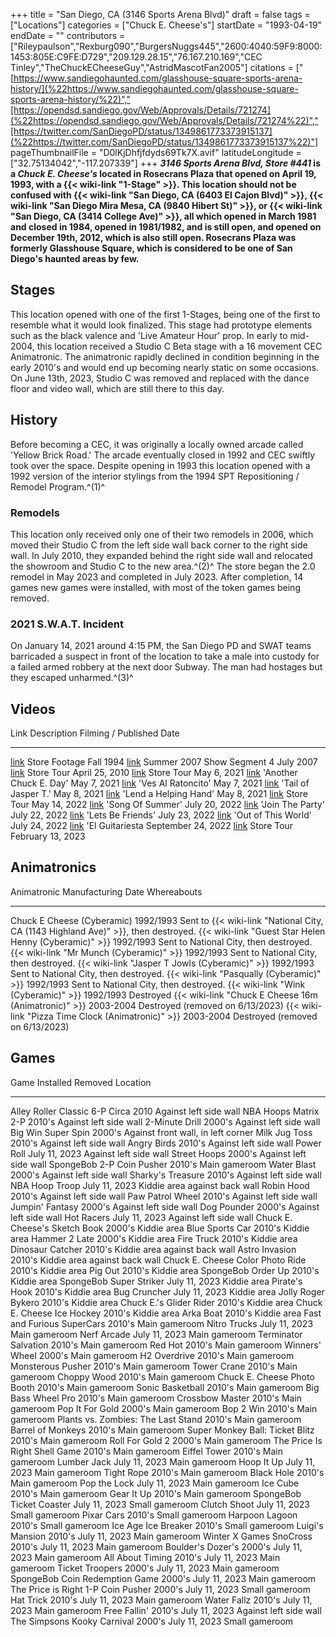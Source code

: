 +++
title = "San Diego, CA (3146 Sports Arena Blvd)"
draft = false
tags = ["Locations"]
categories = ["Chuck E. Cheese's"]
startDate = "1993-04-19"
endDate = ""
contributors = ["Rileypaulson","Rexburg090","BurgersNuggs445","2600:4040:59F9:8000:1453:805E:C9FE:D729","209.129.28.15","76.167.210.169","CEC Tinley","TheChuckECheeseGuy","AstridMascotFan2005"]
citations = ["[https://www.sandiegohaunted.com/glasshouse-square-sports-arena-history/](%22https://www.sandiegohaunted.com/glasshouse-square-sports-arena-history/%22)","[https://opendsd.sandiego.gov/Web/Approvals/Details/721274](%22https://opendsd.sandiego.gov/Web/Approvals/Details/721274%22)","[https://twitter.com/SanDiegoPD/status/1349861773373915137](%22https://twitter.com/SanDiegoPD/status/1349861773373915137%22)"]
pageThumbnailFile = "D0lKjDhfjfdyds69Tk7X.avif"
latitudeLongitude = ["32.75134042","-117.207339"]
+++
***3146 Sports Arena Blvd, Store #441* is a *Chuck E. Cheese's* located in Rosecrans Plaza that opened on April 19, 1993, with a {{< wiki-link "1-Stage" >}}.
This location should not be confused with {{< wiki-link "San Diego, CA (6403 El Cajon Blvd)" >}}, {{< wiki-link "San Diego Mira Mesa, CA (9840 Hibert St)" >}}, or {{< wiki-link "San Diego, CA (3414 College Ave)" >}}, all which opened in March 1981 and closed in 1984, opened in 1981/1982, and is still open, and opened on December 19th, 2012, which is also still open.
Rosecrans Plaza was formerly Glasshouse Square, which is considered to be one of San Diego's haunted areas by few.**

## Stages

This location opened with one of the first 1-Stages, being one of the first to resemble what it would look finalized. This stage had prototype elements such as the black valence and 'Live Amateur Hour' prop.
In early to mid-2004, this location received a Studio C Beta stage with a 16 movement CEC Animatronic. The animatronic rapidly declined in condition beginning in the early 2010's and would end up becoming nearly static on some occasions.
On June 13th, 2023, Studio C was removed and replaced with the dance floor and video wall, which are still there to this day.

## History

Before becoming a CEC, it was originally a locally owned arcade called 'Yellow Brick Road.' The arcade eventually closed in 1992 and CEC swiftly took over the space. Despite opening in 1993 this location opened with a 1992 version of the interior stylings from the 1994 SPT Repositioning / Remodel Program.^(1)^

### Remodels

This location only received only one of their two remodels in 2006, which moved their Studio C from the left side wall back corner to the right side wall. In July 2010, they expanded behind the right side wall and relocated the showroom and Studio C to the new area.^(2)^ The store began the 2.0 remodel in May 2023 and completed in July 2023. After completion, 14 games new games were installed, with most of the token games being removed.

### 2021 S.W.A.T. Incident

On January 14, 2021 around 4:15 PM, the San Diego PD and SWAT teams barricaded a suspect in front of the location to take a male into custody for a failed armed robbery at the next door Subway. The man had hostages but they escaped unharmed.^(3)^

## Videos

  Link                                                  Description                  Filming / Published Date
  ----------------------------------------------------- ---------------------------- --------------------------
  [link](https://www.youtube.com/watch?v=Snp95yrXNYE)   Store Footage                Fall 1994
  [link](https://youtu.be/O60DfjlJkPU)                  Summer 2007 Show Segment 4   July 2007
  [link](https://www.youtube.com/watch?v=q3yC_ztWj1g)   Store Tour                   April 25, 2010
  [link](https://www.youtube.com/watch?v=otvvlRvqU9k)   Store Tour                   May 6, 2021
  [link](https://www.youtube.com/watch?v=AANt1buOboU)   'Another Chuck E. Day'     May 7, 2021
  [link](https://www.youtube.com/watch?v=smq2FRWnI4M)   'Ves Al Ratoncito'         May 7, 2021
  [link](https://www.youtube.com/watch?v=qID5bAZJU00)   'Tail of Jasper T.'        May 8, 2021
  [link](https://www.youtube.com/watch?v=MBEQDQjhEVM)   'Lend a Helping Hand'      May 8, 2021
  [link](https://www.youtube.com/watch?v=qN1-dq_pnQ4)   Store Tour                   May 14, 2022
  [link](https://www.youtube.com/watch?v=gQl8phTJBCM)   'Song Of Summer'           July 20, 2022
  [link](https://www.youtube.com/watch?v=tuv7rTfOKhQ)   'Join The Party'           July 22, 2022
  [link](https://www.youtube.com/watch?v=WVLiQL5PgqM)   'Lets Be Friends'          July 23, 2022
  [link](https://www.youtube.com/watch?v=wu8YK1XLgy8)   'Out of This World'        July 24, 2022
  [link](https://www.youtube.com/watch?v=FHYytj8v1x4)   'El Guitariesta             September 24, 2022
  [link](https://www.youtube.com/watch?v=UP--vqhl0YQ)   Store Tour                   February 13, 2023

## Animatronics

  Animatronic                                                  Manufacturing Date   Whereabouts
  ------------------------------------------------------------ -------------------- ----------------------------------------------------------------------------------------
  Chuck E Cheese (Cyberamic)                                   1992/1993            Sent to {{< wiki-link "National City, CA (1143 Highland Ave)" >}}, then destroyed.
  {{< wiki-link "Guest Star Helen Henny (Cyberamic)" >}}   1992/1993            Sent to National City, then destroyed.
  {{< wiki-link "Mr Munch (Cyberamic)" >}}                 1992/1993            Sent to National City, then destroyed.
  {{< wiki-link "Jasper T Jowls (Cyberamic)" >}}           1992/1993            Sent to National City, then destroyed.
  {{< wiki-link "Pasqually (Cyberamic)" >}}                1992/1993            Sent to National City, then destroyed.
  {{< wiki-link "Wink (Cyberamic)" >}}                     1992/1993            Destroyed
  {{< wiki-link "Chuck E Cheese 16m (Animatronic)" >}}     2003-2004            Destroyed (removed on 6/13/2023)
  {{< wiki-link "Pizza Time Clock (Animatronic)" >}}       2003-2004            Destroyed (removed on 6/13/2023)

## Games

  Game                                 Installed       Removed         Location
  ------------------------------------ --------------- --------------- ------------------------------------
  Alley Roller Classic 6-P             Circa 2010                      Against left side wall
  NBA Hoops Matrix 2-P                 2010's                         Against left side wall
  2-Minute Drill                       2000's                         Against left side wall
  Big Win Super Spin                   2000's                         Against front wall, in left corner
  Milk Jug Toss                        2010's                         Against left side wall
  Angry Birds                          2010's                         Against left side wall
  Power Roll                           July 11, 2023                   Against left side wall
  Street Hoops                         2000's                         Against left side wall
  SpongeBob 2-P Coin Pusher            2010's                         Main gameroom
  Water Blast                          2000's                         Against left side wall
  Sharky's Treasure                   2010's                         Against left side wall
  NBA Hoop Troop                       July 11, 2023                   Kiddie area against back wall
  Robin Hood                           2010's                         Against left side wall
  Paw Patrol Wheel                     2010's                         Against left side wall
  Jumpin' Fantasy                     2000's                         Against left side wall
  Dog Pounder                          2000's                         Against left side wall
  Hot Racers                           July 11, 2023                   Against left side wall
  Chuck E. Cheese's Sketch Book       2000's                         Kiddie area
  Blue Sports Car                      2010's                         Kiddie area
  Hammer 2                             Late 2000's                    Kiddie area
  Fire Truck                           2010's                         Kiddie area
  Dinosaur Catcher                     2010's                         Kiddie area against back wall
  Astro Invasion                       2010's                         Kiddie area against back wall
  Chuck E. Cheese Color Photo Ride     2010's                         Kiddie area
  Pig Out                              2010's                         Kiddie area
  SpongeBob Order Up                   2010's                         Kiddie area
  SpongeBob Super Striker              July 11, 2023                   Kiddie area
  Pirate's Hook                       2010's                         Kiddie area
  Bug Cruncher                         July 11, 2023                   Kiddie area
  Jolly Roger Bykero                   2010's                         Kiddie area
  Chuck E.'s Glider Rider             2010's                         Kiddie area
  Chuck E. Cheese Ice Hockey           2010's                         Kiddie area
  Arka Boat                            2010's                         Kiddie area
  Fast and Furious SuperCars           2010's                         Main gameroom
  Nitro Trucks                         July 11, 2023                   Main gameroom
  Nerf Arcade                          July 11, 2023                   Main gameroom
  Terminator Salvation                 2010's                         Main gameroom
  Red Hot                              2010's                         Main gameroom
  Winners' Wheel                      2000's                         Main gameroom
  H2 Overdrive                         2010's                         Main gameroom
  Monsterous Pusher                    2010's                         Main gameroom
  Tower Crane                          2010's                         Main gameroom
  Choppy Wood                          2010's                         Main gameroom
  Chuck E. Cheese Photo Booth          2010's                         Main gameroom
  Sonic Basketball                     2010's                         Main gameroom
  Big Bass Wheel Pro                   2010's                         Main gameroom
  Crossbow Master                      2010's                         Main gameroom
  Pop It For Gold                      2000's                         Main gameroom
  Bop 2 Win                            2010's                         Main gameroom
  Plants vs. Zombies: The Last Stand   2010's                         Main gameroom
  Barrel of Monkeys                    2010's                         Main gameroom
  Super Monkey Ball: Ticket Blitz      2010's                         Main gameroom
  Roll For Gold 2                      2000's                         Main gameroom
  The Price Is Right Shell Game        2010's                         Main gameroom
  Eiffel Tower                         2010's                         Main gameroom
  Lumber Jack                          July 11, 2023                   Main gameroom
  Hoop It Up                           July 11, 2023                   Main gameroom
  Tight Rope                           2010's                         Main gameroom
  Black Hole                           2010's                         Main gameroom
  Pop the Lock                         July 11, 2023                   Main gameroom
  Ice Cube                             2010's                         Main gameroom
  Gear It Up                           2010's                         Main gameroom
  SpongeBob Ticket Coaster             July 11, 2023                   Small gameroom
  Clutch Shoot                         July 11, 2023                   Small gameroom
  Pixar Cars                           2010's                         Small gameroom
  Harpoon Lagoon                       2010's                         Small gameroom
  Ice Age Ice Breaker                  2010's                         Small gameroom
  Luigi's Mansion                     2010's         July 11, 2023   Main gameroom
  Winter X Games SnoCross              2010's         July 11, 2023   Main gameroom
  Boulder's Dozer's                  2000's         July 11, 2023   Main gameroom
  All About Timing                     2010's         July 11, 2023   Main gameroom
  Ticket Troopers                      2000's         July 11, 2023   Main gameroom
  SpongeBob Coin Redemption Game       2000's         July 11, 2023   Main gameroom
  The Price is Right 1-P Coin Pusher   2000's         July 11, 2023   Small gameroom
  Hat Trick                            2010's         July 11, 2023   Main gameroom
  Water Fallz                          2010's         July 11, 2023   Main gameroom
  Free Fallin'                        2010's         July 11, 2023   Against left side wall
  The Simpsons Kooky Carnival          2000's         July 11, 2023   Small gameroom
